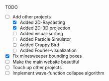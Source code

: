 TODO
- [ ] Add other projects
	- [x] Added 2D-Raycasting
	- [x] Added 2D-3D projection
	- [ ] Added visual-sorting
	- [ ] Added Particle Simulator
	- [ ] Added Crappy Bird
	- [ ] Added Fourier-visualization
- [x] Fix minesweeper bounding boxes
- [ ] Make the main website beautiful
- [ ] Touch up other projects
- [ ] Implement wave-function collapse algorithm

